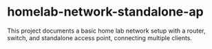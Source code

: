 # homelab-network-standalone-ap
This project documents a basic home lab network setup with a router, switch, and standalone access point, connecting multiple clients.
